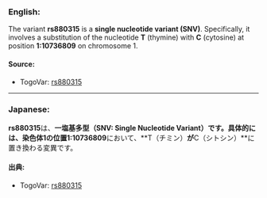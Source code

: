 ### English:
The variant **rs880315** is a **single nucleotide variant (SNV)**. Specifically, it involves a substitution of the nucleotide **T** (thymine) with **C** (cytosine) at position **1:10736809** on chromosome 1.

#### Source:
- TogoVar: [rs880315](https://identifiers.org/dbsnp/rs880315)

---

### Japanese:
**rs880315**は、**一塩基多型（SNV: Single Nucleotide Variant）**です。具体的には、染色体1の位置**1:10736809**において、**T（チミン）**が**C（シトシン）**に置き換わる変異です。

#### 出典:
- TogoVar: [rs880315](https://identifiers.org/dbsnp/rs880315)